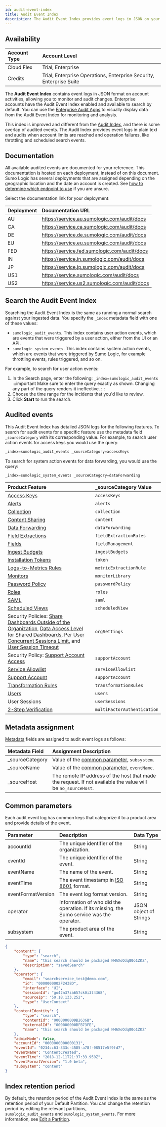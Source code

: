 ```yaml
---
id: audit-event-index
title: Audit Event Index
description: The Audit Event Index provides event logs in JSON on your account's activities allowing you to monitor and audit changes.
---
```


## Availability

| Account Type | Account Level |
|:--|:--|
| Cloud Flex | Trial, Enterprise |
| Credits | Trial, Enterprise Operations, Enterprise Security, Enterprise Suite |

The **Audit Event Index** contains event logs in JSON format on account activities, allowing you to monitor and audit changes. Enterprise accounts have the Audit Event Index enabled and available to search by default. You can use the [Enterprise Audit Apps](/docs/integrations/sumo-apps/Enterprise-Audit) to visually display data from the Audit Event Index for monitoring and analysis.

This index is improved and different from the [Audit Index](audit-index.md), and there is some overlap of audited events. The Audit Index provides event logs in plain text and audits when account limits are reached and operation failures, like throttling and scheduled search events.

## Documentation 

All available audited events are documented for your reference. This documentation is hosted on each deployment, instead of on this document. Sumo Logic has several deployments that are assigned depending on the geographic location and the date an account is created. See [how to determine which endpoint to use](/docs/api/getting-started.md#sumo-logic-endpoints-by-deployment-and-firewall-security "Sumo Logic Endpoints and Firewall Security") if you are unsure.

Select the documentation link for your deployment:

| Deployment | Documentation URL |
|:--|:--|
| AU | https://service.au.sumologic.com/audit/docs  |
| CA | https://service.ca.sumologic.com/audit/docs  |
| DE | https://service.de.sumologic.com/audit/docs  |
| EU | https://service.eu.sumologic.com/audit/docs  |
| FED | https://service.fed.sumologic.com/audit/docs |
| IN | https://service.in.sumologic.com/audit/docs  |
| JP | https://service.jp.sumologic.com/audit/docs  |
| US1 | https://service.sumologic.com/audit/docs     |
| US2 | https://service.us2.sumologic.com/audit/docs |

## Search the Audit Event Index

Searching the Audit Event Index is the same as running a normal search against your ingested data. You specify the `_index` metadata field with one of these values: 

* `sumologic_audit_events`. This index contains user action events, which are events that were triggered by a user action, either from the UI or an API.
* `sumologic_system_events`. This index contains system action events, which are events that were triggered by Sumo Logic, for example throttling events, rules triggered, and so on.  

For example, to search for user action events:

1. In the Search page, enter the following: `_index=sumologic_audit_events`  
  :::important
  Make sure to enter the query exactly as shown. Changing any part of the query renders it ineffective.
  :::
1. Choose the time range for the incidents that you'd like to review.
1. Click **Start** to run the search.

## Audited events

This Audit Event Index has detailed JSON logs for the following features. To search for audit events for a specific feature use the metadata field `_sourceCategory` with its corresponding value. For example, to search user action events for access keys you would use the query:

```sql
_index=sumologic_audit_events _sourceCategory=accessKeys
```

To search for system action events for data forwarding, you would use the query:

```sql
_index=sumologic_system_events _sourceCategory=dataForwarding
```

| Product Feature | _sourceCategory Value  |
| :-- | :-- |
| [Access Keys](access-keys.md) | `accessKeys` |
| [Alerts](/docs/alerts/monitors/alert-response) | `alerts` |
| [Collection](/docs/manage/collection) | `collection` |
| [Content Sharing](/docs/manage/content-sharing) | `content` |
| [Data Forwarding](/docs/manage/data-forwarding) | `dataForwarding` |
| [Field Extractions](/docs/manage/field-extractions) | `fieldExtractionRules` |
| [Fields](/docs/manage/fields.md) | `fieldManagement` |
| [Ingest Budgets](/docs/manage/ingestion-volume/ingest-budgets) | `ingestBudgets` |
| [Installation Tokens](installation-tokens.md) | `token` |
| [Logs-to-Metrics Rules](../../metrics/logs-to-metrics.md) | `metricExtractionRule` |
| [Monitors](/docs/alerts/monitors) | `monitorLibrary` |
| [Password Policy](set-password-policy.md) | `passwordPolicy` |
| [Roles](../users-roles/roles/create-manage-roles.md) | `roles` |
| [SAML](/docs/manage/security/saml) | `saml` |
| [Scheduled Views](/docs/manage/scheduled-views) | `scheduledView` |
| Security Policies: [Share Dashboards Outside of the Organization](../../dashboards/share-dashboard-outside-org.md), [Data Access Level for Shared Dashboards](data-access-level-shared-dashboards.md), [Per User Concurrent Sessions Limit](set-limit-user-concurrent-sessions.md), and [User Session Timeout](set-max-web-session-timeout.md) | `orgSettings` |
| Security Policy: [Support Account Access](enable-support-account.md) | `supportAccount` |
| [Service Allowlist](create-allowlist-ip-cidr-addresses.md) | `serviceAllowlist` |
| [Support Account](enable-support-account.md) | `supportAccount` |
| [Transformation Rules](../../metrics/metrics-transformation-rules.md) | `transformationRules` |
| [Users](/docs/manage/users-roles) | `users` |
| User Sessions | `userSessions` |
| [2-Step Verification](about-2-step-verification.md) | `multiFactorAuthentication` |

## Metadata assignment

[Metadata](/docs/search/get-started-with-search/search-basics/built-in-metadata) fields are assigned to audit event logs as follows:

| Metadata Field | Assignment Description |
| :-- | :-- |
| _sourceCategory   | Value of the [common parameter](audit-event-index.md), `subsystem`. |
| _sourceName | Value of the [common parameter](audit-event-index.md), `eventName`. |
| _sourceHost | The remote IP address of the host that made the request. If not available the value will be `no_sourceHost`. |

## Common parameters

Each audit event log has common keys that categorize it to a product area and provide details of the event.

| Parameter | Description | Data Type |
| :-- | :-- | :-- |
| accountId | The unique identifier of the organization. | String |
| eventId | The unique identifier of the event. | String |
| eventName | The name of the event. | String |
| eventTime | The event timestamp in [ISO 8601](https://en.wikipedia.org/wiki/ISO_8601) format. | String |
| eventFormatVersion | The event log format version. | String |
| operator | Information of who did the operation. If its missing, the Sumo service was the operator. | JSON object of Strings |
| subsystem | The product area of the event. | String |

```json
{
    "content": {
        "type": "search",
        "name": "this search should be packaged NHAXoOdq80o1ZKZ",
        "description": "savedSearch"
    },
    "operator": {
        "email": "searchservice_test@demo.com",
        "id": "0000000002F2438D",
        "interface": "UI",
        "sessionId": "go42n37za657ck0i3t4368",
        "sourceIp": "50.18.133.252",
        "type": "UserContext"
    },
    "contentIdentity": {
        "type": "search",
        "contentId": "0000000009B2636B",
        "externalId": "000000000BFB73FE",
        "name": "this search should be packaged NHAXoOdq80o1ZKZ"
    },
    "adminMode": false,
    "accountId": "0000000000000131",
    "eventId": "0234cc63-333c-4585-a78f-08517e5f9fd7",
    "eventName": "ContentCreated",
    "eventTime": "2018-12-11T21:37:33.950Z",
    "eventFormatVersion": "1.0 beta",
    "subsystem": "content"
}
```

## Index retention period

By default, the retention period of the Audit Event index is the same as the retention period of your Default Partition. You can change the retention period by editing the relevant partitions, `sumologic_audit_events` and `sumologic_system_events`. For more information, see [Edit a Partition](../partitions-data-tiers/create-edit-partition.md).
